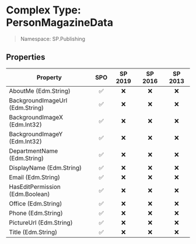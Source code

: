 # Complex Type: PersonMagazineData

> Namespace: SP.Publishing

## Properties

Property | SPO | SP 2019 | SP 2016 | SP 2013
----------|:---:|:-------:|:-------:|:-------:
AboutMe (Edm.String) | ✅ | ❌ | ❌ | ❌
BackgroundImageUrl (Edm.String) | ✅ | ❌ | ❌ | ❌
BackgroundImageX (Edm.Int32) | ✅ | ❌ | ❌ | ❌
BackgroundImageY (Edm.Int32) | ✅ | ❌ | ❌ | ❌
DepartmentName (Edm.String) | ✅ | ❌ | ❌ | ❌
DisplayName (Edm.String) | ✅ | ❌ | ❌ | ❌
Email (Edm.String) | ✅ | ❌ | ❌ | ❌
HasEditPermission (Edm.Boolean) | ✅ | ❌ | ❌ | ❌
Office (Edm.String) | ✅ | ❌ | ❌ | ❌
Phone (Edm.String) | ✅ | ❌ | ❌ | ❌
PictureUrl (Edm.String) | ✅ | ❌ | ❌ | ❌
Title (Edm.String) | ✅ | ❌ | ❌ | ❌